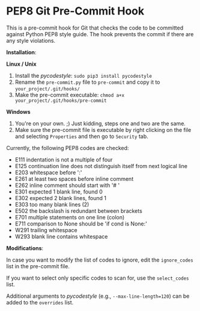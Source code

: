 PEP8 Git Pre-Commit Hook
====================

This is a pre-commit hook for Git that checks the code to be committed
against Python PEP8 style guide. The hook prevents the commit if there are
any style violations.

**Installation**:

**Linux / Unix**
1. Install the _pycodestyle_: ```sudo pip3 install pycodestyle```
2. Rename the ```pre-commit.py``` file to ```pre-commit``` and copy it to 
```your_project/.git/hooks/```
3. Make the pre-commit executable: ```chmod a+x your_project/.git/hooks/pre-commit```

**Windows**
1. You're on your own. ;) Just kidding, steps one and two are the same.
2. Make sure the pre-commit file is executable by right clicking on the file
and selecting ```Properties``` and then go to ```Security``` tab. 

Currently, the following PEP8 codes are checked:

- E111 indentation is not a multiple of four
- E125 continuation line does not distinguish itself from next logical line
- E203 whitespace before ':'
- E261 at least two spaces before inline comment
- E262 inline comment should start with '# '
- E301 expected 1 blank line, found 0
- E302 expected 2 blank lines, found 1
- E303 too many blank lines (2)
- E502 the backslash is redundant between brackets
- E701 multiple statements on one line (colon)
- E711 comparison to None should be 'if cond is None:'
- W291 trailing whitespace
- W293 blank line contains whitespace

**Modifications**:

In case you want to modify the list of codes to ignore, edit the
```ignore_codes``` list in the pre-commit file.
  
If you want to select only specific codes to scan for, use the
```select_codes``` list.

Additional arguments to _pycodestyle_ (e.g., ```--max-line-length=120```)
can be added to the ```overrides``` list.
